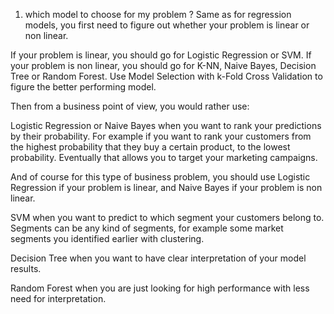 1. which model to choose for my problem ?
Same as for regression models, you first need to figure out whether your problem is linear or non linear. 

If your problem is linear, you should go for Logistic Regression or SVM.
If your problem is non linear, you should go for K-NN, Naive Bayes, Decision Tree or Random Forest.
Use Model Selection with k-Fold Cross Validation to  figure the better performing model.

Then from a business point of view, you would rather use:

Logistic Regression or Naive Bayes when you want to rank your predictions by their probability. For example if you want to rank your customers from the highest probability that they buy a certain product, to the lowest probability. Eventually that allows you to target your marketing campaigns. 

And of course for this type of business problem, you should use Logistic Regression if your problem is linear, and Naive Bayes if your problem is non linear.

SVM when you want to predict to which segment your customers belong to. Segments can be any kind of segments, for example some market segments you identified earlier with clustering.

Decision Tree when you want to have clear interpretation of your model results.

Random Forest when you are just looking for high performance with less need for interpretation. 